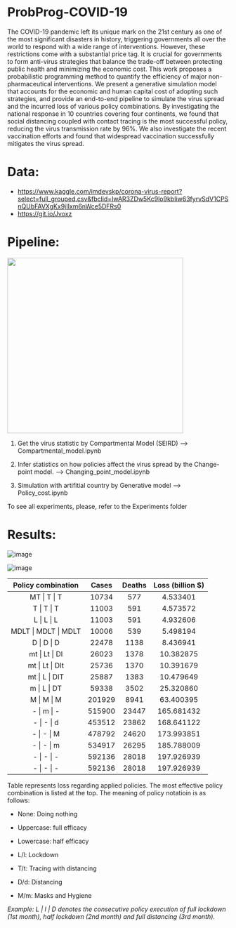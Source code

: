 # ProbProg-COVID-19

The COVID-19 pandemic left its unique mark on the 21st century as one of the most significant disasters in history, triggering governments all over the world to respond with a wide range of interventions. However, these restrictions come with a substantial price tag. It is crucial for governments to form anti-virus strategies that balance the trade-off between protecting public health and minimizing the economic cost. This work proposes a probabilistic programming method to quantify the efficiency of major non-pharmaceutical interventions. We present a generative simulation model that accounts for the economic and human capital cost of adopting such strategies, and provide an end-to-end pipeline to simulate the virus spread and the incurred loss of various policy combinations. By investigating the national response in 10 countries covering four continents, we found that social distancing coupled with contact tracing is the most successful policy, reducing the virus transmission rate by 96\%. We also investigate the recent vaccination efforts and found that widespread vaccination successfully mitigates the virus spread.

# Data:
* https://www.kaggle.com/imdevskp/corona-virus-report?select=full_grouped.csv&fbclid=IwAR3ZDw5Kc9lo9kbIiw63fyrvSdV1CPSnQUbFAVXgKx9jIIxm6nWce5DFRs0 
* https://git.io/Jvoxz

# Pipeline:

<img src="https://user-images.githubusercontent.com/50063452/120110974-e9708a80-c1aa-11eb-9be5-9177e590d02f.png" width = "400" height = "400">

1. Get the virus statistic by Compartmental Model  (SEIRD) --> Compartmental_model.ipynb

2. Infer statistics on how policies affect the virus spread by the Change-point model. --> Changing_point_model.ipynb

3. Simulation with artifitial country by Generative model --> Policy_cost.ipynb

To see all experiments, please, refer to the Experiments folder


# Results:

![image](https://user-images.githubusercontent.com/50063452/120111026-2b013580-c1ab-11eb-87f0-bd749d922ec4.png)

![image](https://user-images.githubusercontent.com/50063452/120111036-381e2480-c1ab-11eb-9d74-68994bdee294.png)



| Policy combination   | Cases  | Deaths | Loss \(billion $\) |
|:--------------------:|:------:|:------:|:----------------------:|
| MT \| T \| T         | 10734  | 577    | 4\.533401          |
| T \| T \| T          | 11003  | 591    | 4\.573572          |
| L \| L \| L          | 11003  | 591    | 4\.932606          |
| MDLT \| MDLT \| MDLT | 10006  | 539    | 5\.498194          |
| D \| D \| D          | 22478  | 1138   | 8\.436941          |
| mt \| Lt \| Dl       | 26023  | 1378   | 10\.382875         |
| mt \| Lt \| Dlt      | 25736  | 1370   | 10\.391679         |
| mt \| L \| DlT       | 25887  | 1383   | 10\.479649         |
| m \| L \| DT         | 59338  | 3502   | 25\.320860         |
| M \| M \| M          | 201929 | 8941   | 63\.400395         |
| \- \| m \| \-        | 515900 | 23447  | 165\.681432        |
| \- \| \- \| d        | 453512 | 23862  | 168\.641122        |
| \- \| \- \| M        | 478792 | 24620  | 173\.993851        |
| \- \| \- \| m        | 534917 | 26295  | 185\.788009        |
| \- \| \- \| \-       | 592136 | 28018  | 197\.926939        |
| \- \| \- \| \-       | 592136 | 28018  | 197\.926939        |


Table represents loss regarding applied policies. The most effective policy combination is listed at the top. The meaning of policy notatioin is as follows:

*   None: Doing nothing
*   Uppercase: full efficacy
*   Lowercase: half efficacy


*   L/l: Lockdown
*   T/t: Tracing with distancing
*   D/d: Distancing
*   M/m: Masks and Hygiene

*Example: L | l | D denotes the consecutive policy execution of full lockdown (1st month), half lockdown (2nd month) and full distancing (3rd month).*
